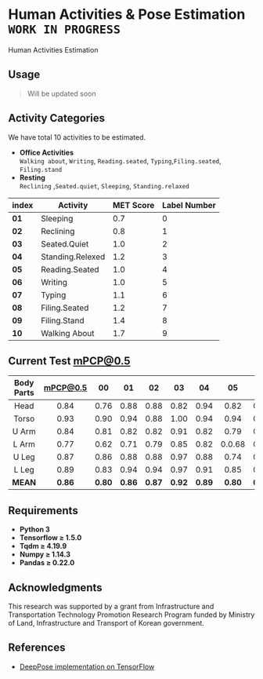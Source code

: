 # Human Activities & Pose Estimation `WORK IN PROGRESS`
Human Activities Estimation

## Usage
> Will be updated soon


## Activity Categories
We have total 10 activities to be estimated.

* **Office Activities<br/>**
  `Walking about`, `Writing`, `Reading.seated`, `Typing`,`Filing.seated`, `Filing.stand`<br />
* **Resting<br />**
`Reclining` ,`Seated.quiet`, `Sleeping`, `Standing.relaxed`<br />

 index | Activity | MET Score | Label Number
 ------|----------|-----------|-------------
 **01** | Sleeping | 0.7 | 0
 **02** | Reclining | 0.8 | 1
 **03** | Seated.Quiet | 1.0 | 2
 **04** | Standing.Relexed | 1.2 | 3
 **05** | Reading.Seated | 1.0 | 4
 **06** | Writing | 1.0 | 5
 **07** | Typing | 1.1 | 6
 **08** | Filing.Seated | 1.2 | 7
 **09** | Filing.Stand | 1.4 | 8
 **10** | Walking About | 1.7 | 9

## Current Test mPCP@0.5
 **Body Parts** | **mPCP@0.5** | 00 | 01 | 02 | 03 | 04 | 05 | 06 | 07 | 08 | 09 | 
 :--------: | :------: | :-: | :-: | :-: | :-: | :-: | :-: | :-: | :-: | :-: | :-: |
 Head | 0.84 | 0.76 | 0.88 | 0.88 | 0.82 | 0.94 | 0.82 | 0.94 | 0.88 | 0.71 | 0.82 |
 Torso | 0.93 | 0.90 | 0.94 | 0.88 | 1.00 | 0.94 | 0.94 | 0.94 | 0.88 | 0.88 | 0.94 |
 U Arm | 0.84 | 0.81 | 0.82 | 0.82 | 0.91 | 0.82 | 0.79 | 0.94 | 0.88 | 0.65 | 0.91 |
 L Arm | 0.77 | 0.62 | 0.71 | 0.79 | 0.85 | 0.82 | 0.0.68 | 0.82 | 0.88 | 0.68 | 0.88 |
 U Leg | 0.87 | 0.86 | 0.88 | 0.88 | 0.97 | 0.88 | 0.74 | 0.94 | 0.88 | 0.71 | 0.97 |
 L Leg | 0.89 | 0.83 | 0.94 | 0.94 | 0.97 | 0.91 | 0.85 | 0.94 | 0.88 | 0.65 | 0.94 |
 **MEAN** | **0.86** | **0.80** | **0.86** | **0.87** | **0.92** | **0.89** | **0.80** | **0.92** | **0.88** | **0.71** | **0.91** |

## Requirements
- **Python 3**
- **Tensorflow ≥ 1.5.0**
- **Tqdm ≥ 4.19.9**
- **Numpy ≥ 1.14.3**
- **Pandas ≥ 0.22.0**

## Acknowledgments

This research was supported by a grant from Infrastructure and Transportation Technology Promotion Research Program funded by Ministry of Land, Infrastructure and Transport of Korean government.

## References
- [DeepPose implementation on TensorFlow](https://github.com/asanakoy/deeppose_tf)
